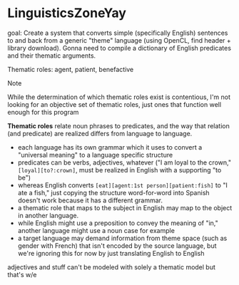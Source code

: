 # LinguisticsZoneYay

goal: Create a system that converts simple (specifically English) sentences to and back from a generic "theme" language (using OpenCL, find header + library download). Gonna need to compile a dictionary of English predicates and their thematic arguments.

Thematic roles: agent, patient, benefactive

> [!NOTE]
> While the determination of which thematic roles exist is contentious, I'm not looking for an objective set of thematic roles, just ones that function well enough for this program

**Thematic roles** relate noun phrases to predicates, and the way that relation (and predicate) are realized differs from language to language.
- each language has its own grammar which it uses to convert a "universal meaning" to a language specific structure
- predicates can be verbs, adjectives, whatever ("I am loyal to the crown," `[loyal][to?:crown]`, must be realized in English with a supporting "to be")
- whereas English converts `[eat][agent:1st person][patient:fish]` to "I ate a fish," just copying the structure word-for-word into Spanish doesn't work because it has a different grammar.
- a thematic role that maps to the subject in English may map to the object in another language.
- while English might use a preposition to convey the meaning of "in," another language might use a noun case for example
- a target language may demand information from theme space (such as gender with French) that isn't encoded by the source language, but we're ignoring this for now by just translating English to English

adjectives and stuff can't be modeled with solely a thematic model but that's w/e
